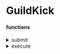 # GuildKick

#### functions

<details>

<summary>submit</summary>

_Arguments_

* memberAddress (felt): member to guildkick
* description (felt):&#x20;

_Returns_

* success (felt):&#x20;

</details>

<details>

<summary>execute</summary>

_Arguments_

* proposalId (felt):

_Returns_

* success (felt):

</details>
